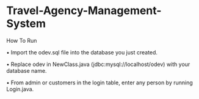 # Travel-Agency-Management-System
How To Run 

•	Import the odev.sql file into the database you just created.

•	Replace odev in NewClass.java (jdbc:mysql://localhost/odev) with your database name.

•	From admin or customers in the login table, enter any person by running Login.java.
